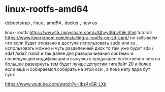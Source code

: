 # linux-rootfs-amd64
debootstrap , linux , amd64 , docker , new os 

linux-rootfs https://www15.zippyshare.com/v/Qhyy36pv/file.html tutorial https://www.itworkroom.com/installing-a-rootfs-on-sd-card/ не забываем что если будет отказано в доступе использовать sudo или su , использовать можно и чуть разделенный диск то там уже будет sda / sda1 /sda2 /sda3 и так далее для разворачивания системы и последующей модификации и выпуска в продакшен естественно чем на большее развернуть тем будет лучше допустим гигабайт 20 и более если ещё и собираемся собирать на этой оси , а пока нету ядра бут пуст.

https://www.youtube.com/watch?v=1bz4vSR-LXk


